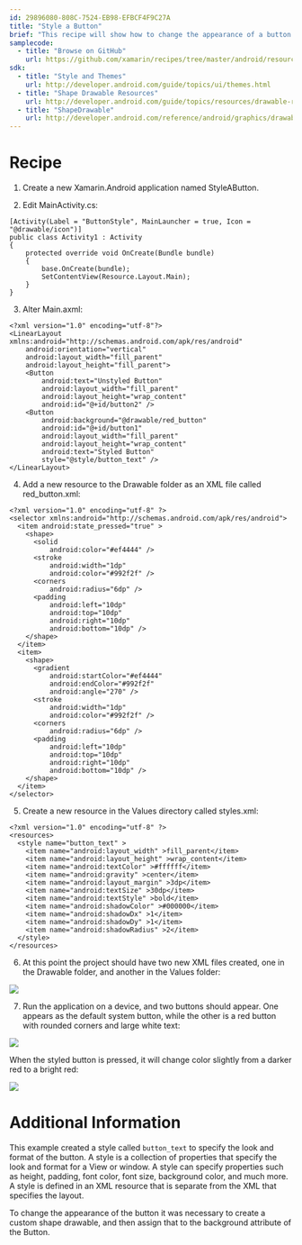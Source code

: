 ```yaml
---
id: 29896080-808C-7524-EB98-EFBCF4F9C27A
title: "Style a Button"
brief: "This recipe will show how to change the appearance of a button with the use of a style and a state selector list."
samplecode:
  - title: "Browse on GitHub" 
    url: https://github.com/xamarin/recipes/tree/master/android/resources/general/style_a_button
sdk:
  - title: "Style and Themes" 
    url: http://developer.android.com/guide/topics/ui/themes.html
  - title: "Shape Drawable Resources" 
    url: http://developer.android.com/guide/topics/resources/drawable-resource.html#Shape
  - title: "ShapeDrawable" 
    url: http://developer.android.com/reference/android/graphics/drawable/ShapeDrawable.html
---
```


<a name="Recipe" class="injected"></a>


# Recipe

1. Create a new Xamarin.Android application named
StyleAButton.

2. Edit MainActivity.cs:

```
[Activity(Label = "ButtonStyle", MainLauncher = true, Icon = "@drawable/icon")]
public class Activity1 : Activity
{
    protected override void OnCreate(Bundle bundle)
    {
        base.OnCreate(bundle);
        SetContentView(Resource.Layout.Main);
    }
}
```

<ol start="3">
  <li>Alter Main.axml:</li>
</ol>

```
<?xml version="1.0" encoding="utf-8"?>
<LinearLayout xmlns:android="http://schemas.android.com/apk/res/android"
    android:orientation="vertical"
    android:layout_width="fill_parent"
    android:layout_height="fill_parent">
    <Button
        android:text="Unstyled Button"
        android:layout_width="fill_parent"
        android:layout_height="wrap_content"
        android:id="@+id/button2" />
    <Button
        android:background="@drawable/red_button"
        android:id="@+id/button1"
        android:layout_width="fill_parent"
        android:layout_height="wrap_content"
        android:text="Styled Button"
        style="@style/button_text" />
</LinearLayout>
```

<ol start="4">
  <li>Add a new resource to the Drawable folder as an XML file called red_button.xml:</li>
</ol>

```
<?xml version="1.0" encoding="utf-8" ?>
<selector xmlns:android="http://schemas.android.com/apk/res/android">
  <item android:state_pressed="true" >
    <shape>
      <solid
          android:color="#ef4444" />
      <stroke
          android:width="1dp"
          android:color="#992f2f" />
      <corners
          android:radius="6dp" />
      <padding
          android:left="10dp"
          android:top="10dp"
          android:right="10dp"
          android:bottom="10dp" />
    </shape>
  </item>
  <item>
    <shape>
      <gradient
          android:startColor="#ef4444"
          android:endColor="#992f2f"
          android:angle="270" />
      <stroke
          android:width="1dp"
          android:color="#992f2f" />
      <corners
          android:radius="6dp" />
      <padding
          android:left="10dp"
          android:top="10dp"
          android:right="10dp"
          android:bottom="10dp" />
    </shape>
  </item>
</selector>
```

<ol start="5">
  <li>Create a new resource in the Values directory called styles.xml:</li>
</ol>

```
<?xml version="1.0" encoding="utf-8" ?>
<resources>
  <style name="button_text" >
    <item name="android:layout_width" >fill_parent</item>
    <item name="android:layout_height" >wrap_content</item>
    <item name="android:textColor" >#ffffff</item>
    <item name="android:gravity" >center</item>
    <item name="android:layout_margin" >3dp</item>
    <item name="android:textSize" >30dp</item>
    <item name="android:textStyle" >bold</item>
    <item name="android:shadowColor" >#000000</item>
    <item name="android:shadowDx" >1</item>
    <item name="android:shadowDy" >1</item>
    <item name="android:shadowRadius" >2</item>
  </style>
</resources>
```

<ol start="6">
  <li>At this point the project should have two new XML files created, one in the Drawable folder, and another in the Values folder:</li>
</ol>

 ![](Images/Folder_structure.png)

<ol start="7">
  <li>Run the application on a device, and two buttons should appear. One appears as the default system button, while the other is a red button with rounded corners and large white text:</li>
</ol>

 [ ![](Images/style_buttons.png)](Images/style_buttons.png)

When the styled button is pressed, it will change color slightly from a
darker red to a bright red:

 [ ![](Images/style_buttons.png)](Images/style_buttons.png)

 <a name="Additional_Information" class="injected"></a>


# Additional Information

This example created a style called `button_text` to specify the look and format
of the button. A style is a collection of properties that specify the look and
format for a View or window. A style can specify properties such as height,
padding, font color, font size, background color, and much more. A style is
defined in an XML resource that is separate from the XML that specifies the
layout.

To change the appearance of the button it was necessary to create a
custom shape drawable, and then assign that to the background attribute of the
Button.

